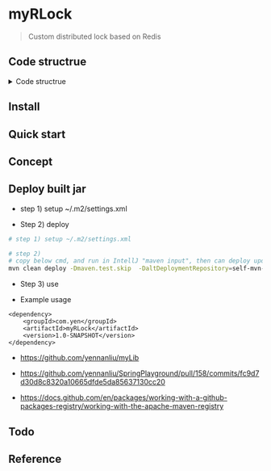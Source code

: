 # myRLock

> Custom distributed lock based on Redis

## Code structrue

<details>
<summary>Code structrue</summary>

```
myRLock/src/main/java/com/yen/MyRLock
├── annotation
│   ├── MyRLock.java
│   └── MyRLockKey.java
├── config
│   └── MyRLockConfig.java
├── core
│   ├── BusinessKeyProvider.java
│   ├── KlockAspectHandler.java
│   └── LockInfoProvider.java
├── handler
│   ├── exception
│   │   ├── MyRlockInvocationException.java
│   │   └── MyRlockTimeoutException.java
│   ├── lock
│   │   └── LockTimeoutHandler.java
│   └── release
│       └── ReleaseTimeoutHandler.java
├── lock
│   ├── FairLock.java
│   ├── Lock.java
│   ├── LockFactory.java
│   ├── ReadLock.java
│   ├── ReentrantLock.java
│   └── WriteLock.java
└── model
    ├── LockInfo.java
    ├── LockTimeoutStrategy.java
    ├── LockType.java
    └── ReleaseTimeoutStrategy.java
```

</details>

## Install

## Quick start

## Concept

## Deploy built jar

- step 1) setup ~/.m2/settings.xml 

- Step 2) deploy
```bash
# step 1) setup ~/.m2/settings.xml 

# step 2) 
# copy below cmd, and run in IntellJ "maven input", then can deploy updated project to github maven
mvn clean deploy -Dmaven.test.skip  -DaltDeploymentRepository=self-mvn-repo::default::file:/Users/yennanliu/myRLock/myRLock
```

- Step 3) use

- Example usage
```
<dependency>
	<groupId>com.yen</groupId>
	<artifactId>myRLock</artifactId>
	<version>1.0-SNAPSHOT</version>
</dependency>
```

- https://github.com/yennanliu/myLib
- https://github.com/yennanliu/SpringPlayground/pull/158/commits/fc9d7d30d8c8320a10665dfde5da85637130cc20

- https://docs.github.com/en/packages/working-with-a-github-packages-registry/working-with-the-apache-maven-registry


## Todo

## Reference
